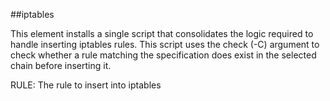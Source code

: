 ##iptables

This element installs a single script that consolidates the logic required
to handle inserting iptables rules. This script uses the check (-C) argument
to check whether a rule matching the specification does exist in the selected
chain before inserting it.

RULE: The rule to insert into iptables